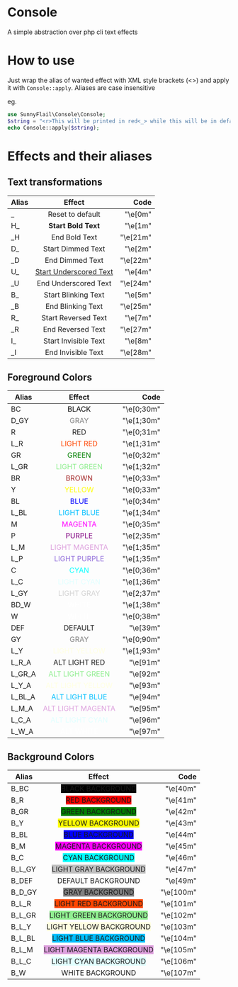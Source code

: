 # Console
A simple abstraction over php cli text effects
# How to use
Just wrap the alias of wanted effect with XML style brackets (<>) and apply it with ```Console::apply```.
Aliases are case insensitive

eg.
```php
use SunnyFlail\Console\Console;
$string = "<r>This will be printed in red<_> while this will be in default color";
echo Console::apply($string);
```

# Effects and their aliases
## Text transformations
| Alias | Effect | Code  |
| -------- |:-----------:| ---:|
|  _  | Reset to default | "\e[0m" |
| H_ | <b>Start Bold Text | "\e[1m" |
| _H | End Bold Text</b>  |    "\e[21m" |
| D_ | Start Dimmed Text |    "\e[2m" |
| _D | End Dimmed Text  |    "\e[22m" |
| U_ | <u>Start Underscored Text  |    "\e[4m" |
| _U | End Underscored Text  |    "\e[24m" |
| B_ | Start Blinking Text  |    "\e[5m" |
| _B | End Blinking Text  |    "\e[25m" |
|R_| Start Reversed Text  |    "\e[7m" |
|_R| End Reversed Text  |    "\e[27m" |
|I_| Start Invisible Text  |    "\e[8m" |
|_I| End Invisible Text  |    "\e[28m" |

## Foreground Colors
| Alias | Effect | Code  |
| -------- |:-----------:| ---:|
|BC|<span style="color: BLACK;">BLACK</span>|"\e[0;30m"|
|D_GY|<span style="color: GRAY;">GRAY</span>|"\e[1;30m"|
|R|RED|"\e[0;31m"|
|L_R|<span style="color: orangered;">LIGHT RED</span>|"\e[1;31m"|
|GR|<span style="color: GREEN;">GREEN</span>|"\e[0;32m"|
|L_GR|<span style="color: LIGHTGREEN;">LIGHT GREEN</span>|"\e[1;32m"|
|BR|<span style="color: BROWN;">BROWN</span>|"\e[0;33m"|
|Y|<span style="color: YELLOW;">YELLOW</span>|"\e[0;33m"|
|BL|<span style="color: BLUE;">BLUE</span>|"\e[0;34m"|
|L_BL|<span style="color: deepskyblue;">LIGHT BLUE</span>|"\e[1;34m"|
|M|<span style="color: MAGENTA;">MAGENTA</span>|"\e[0;35m"|
|P|<span style="color: PURPLE;">PURPLE</span>|"\e[2;35m"|
|L_M|<span style="color: plum;">LIGHT MAGENTA</span>|"\e[1;35m"|
|L_P|<span style="color: mediumpurple;">LIGHT PURPLE</span>|"\e[1;35m"|
|C|<span style="color: CYAN;">CYAN</span>|"\e[0;36m"|
|L_C|<span style="color: lightcyan;">LIGHT CYAN</span>|"\e[1;36m"|
|L_GY|<span style="color: LIGHTGRAY;">LIGHT GRAY</span>|"\e[2;37m"|
|BD_W|<span style="color: WHITE;">WHITE</span>|"\e[1;38m"|
|W|<span style="color: WHITE;">WHITE</span>|"\e[0;38m"|
|DEF|<span style="color: DEFAULT;">DEFAULT</span>|"\e[39m"|
|GY|<span style="color: GRAY;">GRAY</span>|"\e[0;90m"|
|L_Y|<span style="color: LIGHTYELLOW;">LIGHT YELLOW</span>|"\e[1;93m"|
|L_R_A|<span style="color: ALT LIGHT RED ;">ALT LIGHT RED </span>|"\e[91m"|
|L_GR_A|<span style="color: LIGHTGREEN ;">ALT LIGHT GREEN </span>|"\e[92m"|
|L_Y_A|<span style="color: LIGHTYELLOW ;">ALT LIGHT YELLOW </span>|"\e[93m"|
|L_BL_A|<span style="color: deepskyblue ;">ALT LIGHT BLUE </span>|"\e[94m"|
|L_M_A|<span style="color: plum ;">ALT LIGHT MAGENTA </span>|"\e[95m"|
|L_C_A|<span style="color: lightcyan ;">ALT LIGHT CYAN </span>|"\e[96m"|
|L_W_A|<span style="color: white ;">ALT WHITE </span>|"\e[97m"|
## Background Colors
| Alias | Effect | Code  |
| -------- |:-----------:| ---:|
|B_BC|<span style="background-color: BLACK;">BLACK BACKGROUND</span>|"\e[40m"|
|B_R|<span style="background-color: RED;">RED BACKGROUND</span>|"\e[41m"|
|B_GR|<span style="background-color: green;">GREEN BACKGROUND</span>|"\e[42m"|
|B_Y|<span style="background-color: YELLOW;">YELLOW BACKGROUND</span>|"\e[43m"|
|B_BL|<span style="background-color: BLUE;">BLUE BACKGROUND</span>|"\e[44m"|
|B_M|<span style="background-color: MAGENTA;">MAGENTA BACKGROUND</span>|"\e[45m"|
|B_C|<span style="background-color: CYAN;">CYAN BACKGROUND</span>|"\e[46m"|
|B_L_GY|<span style="background-color: silver;">LIGHT GRAY BACKGROUND</span>|"\e[47m"|
|B_DEF|<span style="background-color: transparent;">DEFAULT BACKGROUND</span>|"\e[49m"|
|B_D_GY|<span style="background-color: GRAY;">GRAY BACKGROUND</span>|"\e[100m"|
|B_L_R|<span style="background-color: orangered;">LIGHT RED BACKGROUND</span>|"\e[101m"|
|B_L_GR|<span style="background-color: LIGHTGREEN;">LIGHT GREEN BACKGROUND</span>|"\e[102m"|
|B_L_Y|<span style="background-color: lightyellow;">LIGHT YELLOW BACKGROUND</span>|"\e[103m"|
|B_L_BL|<span style="background-color: deepskyblue;">LIGHT BLUE BACKGROUND</span>|"\e[104m"|
|B_L_M|<span style="background-color: plum;">LIGHT MAGENTA BACKGROUND</span>|"\e[105m"|
|B_L_C|<span style="background-color: lightcyan;">LIGHT CYAN BACKGROUND</span>|"\e[106m"|
|B_W|<span style="background-color: WHITE;">WHITE BACKGROUND</span>|"\e[107m"|